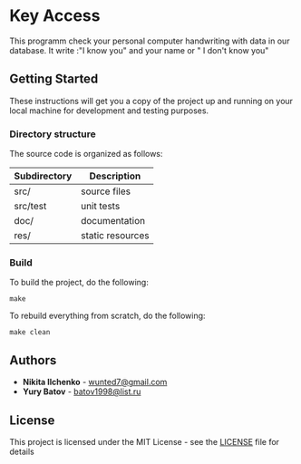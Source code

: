# Key Access
This programm check your personal computer handwriting with data in our database. It write :"I know you" and your name or " I don't know you"

## Getting Started
These instructions will get you a copy of the project up and running on your local machine for development and testing purposes.

### Directory structure
The source code is organized as follows:

Subdirectory | Description
-------------|-------------------
src/         | source files 
src/test     | unit tests 
doc/         | documentation 
res/         | static resources

### Build
To build the project, do the following:
````
make
````
To rebuild everything from scratch, do the following:
````
make clean
````

## Authors
* **Nikita Ilchenko**  - wunted7@gmail.com
* **Yury Batov**  - batov1998@list.ru

## License
This project is licensed under the MIT License - see the [LICENSE](LICENSE) file for details
